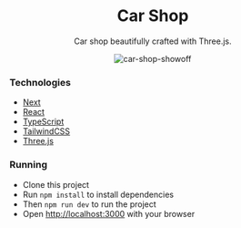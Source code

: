 <div align="center">

  <h1>Car Shop</h1>
  <p>Car shop beautifully crafted with Three.js.</p>
  
  ![car-shop-showoff](https://github.com/joziasmartini/car-shop/assets/31961274/b1b298dc-f948-4f35-9543-fea0315f8ad2)

</div>

### Technologies

- [Next](https://nextjs.org/)
- [React](https://reactjs.org/)
- [TypeScript](https://www.typescriptlang.org/)
- [TailwindCSS](https://tailwindcss.com/)
- [Three.js](https://threejs.org/)

### Running

- Clone this project
- Run `npm install` to install dependencies
- Then `npm run dev` to run the project
- Open [http://localhost:3000](http://localhost:3000) with your browser
